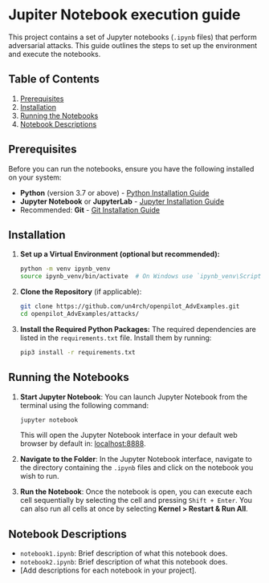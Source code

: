 # Jupiter Notebook execution guide

This project contains a set of Jupyter notebooks (`.ipynb` files) that perform adversarial attacks. This guide outlines the steps to set up the environment and execute the notebooks.

## Table of Contents
1. [Prerequisites](#prerequisites)
2. [Installation](#installation)
3. [Running the Notebooks](#running-the-notebooks)
4. [Notebook Descriptions](#notebook-descriptions)

## Prerequisites

Before you can run the notebooks, ensure you have the following installed on your system:

- **Python** (version 3.7 or above) - [Python Installation Guide](https://www.python.org/downloads/)
- **Jupyter Notebook** or **JupyterLab** - [Jupyter Installation Guide](https://jupyter.org/install)
- Recommended: **Git** - [Git Installation Guide](https://git-scm.com/book/en/v2/Getting-Started-Installing-Git)

## Installation

1. **Set up a Virtual Environment (optional but recommended):**
    ```bash
    python -m venv ipynb_venv
    source ipynb_venv/bin/activate  # On Windows use `ipynb_venv\Scripts\activate`
    ```
    
2. **Clone the Repository** (if applicable):
    ```bash
    git clone https://github.com/un4rch/openpilot_AdvExamples.git
    cd openpilot_AdvExamples/attacks/
    ```

3. **Install the Required Python Packages:**
    The required dependencies are listed in the `requirements.txt` file. Install them by running:
    ```bash
    pip3 install -r requirements.txt
    ```

## Running the Notebooks

1. **Start Jupyter Notebook**:
    You can launch Jupyter Notebook from the terminal using the following command:
    ```bash
    jupyter notebook
    ```
    This will open the Jupyter Notebook interface in your default web browser by default in: [localhost:8888](http://localhost:8888).

2. **Navigate to the Folder**:
    In the Jupyter Notebook interface, navigate to the directory containing the `.ipynb` files and click on the notebook you wish to run.

3. **Run the Notebook**:
    Once the notebook is open, you can execute each cell sequentially by selecting the cell and pressing `Shift + Enter`. You can also run all cells at once by selecting **Kernel > Restart & Run All**.

## Notebook Descriptions

- `notebook1.ipynb`: Brief description of what this notebook does.
- `notebook2.ipynb`: Brief description of what this notebook does.
- [Add descriptions for each notebook in your project].
